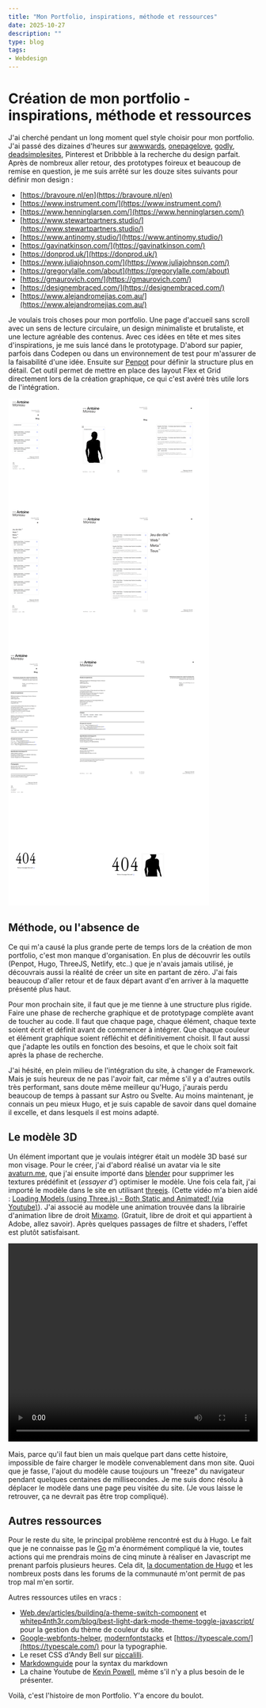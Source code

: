 ```yaml
---
title: "Mon Portfolio, inspirations, méthode et ressources"
date: 2025-10-27
description: ""
type: blog
tags:
- Webdesign
---
```


# Création de mon portfolio - inspirations, méthode et ressources 
J'ai cherché pendant un long moment quel style choisir pour mon portfolio. J'ai passé des dizaines d'heures sur [awwwards](https://www.awwwards.com/websites/nominees/), [onepagelove](https://onepagelove.com/), [godly](https://godly.website/), [deadsimplesites](https://deadsimplesites.com/), Pinterest et Dribbble à la recherche du design parfait. Après de nombreux aller retour, des prototypes foireux et beaucoup de remise en question, je me suis arrêté sur les douze sites suivants pour définir mon design : 
- [https://bravoure.nl/en](https://bravoure.nl/en)
- [https://www.instrument.com/](https://www.instrument.com/)
- [https://www.henninglarsen.com/](https://www.henninglarsen.com/)
- [https://www.stewartpartners.studio/](https://www.stewartpartners.studio/)
- [https://www.antinomy.studio/](https://www.antinomy.studio/)
- [https://gavinatkinson.com/](https://gavinatkinson.com/)
- [https://donprod.uk/](https://donprod.uk/)
- [https://www.juliajohnson.com/](https://www.juliajohnson.com/)
- [https://gregorylalle.com/about](https://gregorylalle.com/about)
- [https://gmaurovich.com/](https://gmaurovich.com/)
- [https://designembraced.com/](https://designembraced.com/)
- [https://www.alejandromejias.com.au/](https://www.alejandromejias.com.au/)

Je voulais trois choses pour mon portfolio. Une page d'accueil sans scroll avec un sens de lecture circulaire, un design minimaliste et brutaliste, et une lecture agréable des contenus. Avec ces idées en tête et mes sites d'inspirations, je me suis lancé dans le prototypage. D'abord sur papier, parfois dans Codepen ou dans un environnement de test pour m'assurer de la faisabilité d'une idée. Ensuite sur [Penpot](https://penpot.app/) pour définir la structure plus en détail. Cet outil permet de mettre en place des layout Flex et Grid directement lors de la création graphique, ce qui c'est avéré très utile lors de l'intégration. 

![Les différents écrans pour mon portfolio, lors du prototypage dans Penpot](Board.png "Les différents écrans pour mon portfolio, lors du prototypage dans Penpot")

## Méthode, ou l'absence de
Ce qui m'a causé la plus grande perte de temps lors de la création de mon portfolio, c'est mon manque d'organisation. En plus de découvrir les outils (Penpot, Hugo, ThreeJS, Netlify, etc..) que je n'avais jamais utilisé, je découvrais aussi la réalité de créer un site en partant de zéro. J'ai fais beaucoup d'aller retour et de faux départ avant d'en arriver à la maquette présenté plus haut. 

Pour mon prochain site, il faut que je me tienne à une structure plus rigide. Faire une phase de recherche graphique et de prototypage complète avant de toucher au code. Il faut que chaque page, chaque élément, chaque texte soient écrit et définit avant de commencer à intégrer. Que chaque couleur et élément graphique soient réfléchit et définitivement choisit. Il faut aussi que j'adapte les outils en fonction des besoins, et que le choix soit fait après la phase de recherche.

J'ai hésité, en plein milieu de l'intégration du site, à changer de Framework. Mais je suis heureux de ne pas l'avoir fait, car même s'il y a d'autres outils très performant, sans doute même meilleur qu'Hugo, j'aurais perdu beaucoup de temps à passant sur Astro ou Svelte. Au moins maintenant, je connais un peu mieux Hugo, et je suis capable de savoir dans quel domaine il excelle, et dans lesquels il est moins adapté. 

## Le modèle 3D 
Un élément important que je voulais intégrer était un modèle 3D basé sur mon visage. Pour le créer, j'ai d'abord réalisé un avatar via le site [avaturn.me](https://avaturn.me/), que j'ai ensuite importé dans [blender](https://www.blender.org/) pour supprimer les textures prédéfinit et (*essayer d'*) optimiser le modèle. Une fois cela fait, j'ai importé le modèle dans le site en utilisant [threejs](https://threejs.org/). (Cette vidéo m'a bien aidé : [Loading Models (using Three.js) - Both Static and Animated! (via Youtube)](https://www.youtube.com/watch?v=8n_v1aJmLmc)). J'ai associé au modèle une animation trouvée dans la librairie d'animation libre de droit [Mixamo](https://www.mixamo.com/#/?page=1&query=looking&type=Motion%2CMotionPack). (Gratuit, libre de droit et qui appartient à Adobe, allez savoir). Après quelques passages de filtre et shaders, l'effet est plutôt satisfaisant. 

<video controls width="100%" height="400">
  <source src="model_noaudio.mp4" type="video/mp4" />
</video>

Mais, parce qu'il faut bien un mais quelque part dans cette histoire, impossible de faire charger le modèle convenablement dans mon site. Quoi que je fasse, l'ajout du modèle cause toujours un "freeze" du navigateur pendant quelques centaines de millisecondes. Je me suis donc résolu à déplacer le modèle dans une page peu visitée du site. (Je vous laisse le retrouver, ça ne devrait pas être trop compliqué).

## Autres ressources
Pour le reste du site, le principal problème rencontré est du à Hugo. Le fait que je ne connaisse pas le [Go](https://go.dev/) m'a énormément compliqué la vie, toutes actions qui me prendrais moins de cinq minute à réaliser en Javascript me prenant parfois plusieurs heures. Cela dit, [la documentation de Hugo](https://gohugo.io/documentation/) et les nombreux posts dans les forums de la communauté m'ont permit de pas trop mal m'en sortir. 

Autres ressources utiles en vracs :
- [Web.dev/articles/building/a-theme-switch-component](https://web.dev/articles/building/a-theme-switch-component) et [whitep4nth3r.com/blog/best-light-dark-mode-theme-toggle-javascript/](https://whitep4nth3r.com/blog/best-light-dark-mode-theme-toggle-javascript/) pour la gestion du thème de couleur du site.
- [Google-webfonts-helper](https://gwfh.mranftl.com/fonts/inter?subsets=cyrillic,cyrillic-ext,greek,greek-ext,latin,latin-ext,vietnamese), [modernfontstacks](https://modernfontstacks.com/) et [https://typescale.com/](https://typescale.com/) pour la typographie.
- Le reset CSS d'Andy Bell sur [piccalilli](https://piccalil.li/blog/a-more-modern-css-reset/).
- [Markdownguide](https://www.markdownguide.org/cheat-sheet/) pour la syntax du markdown
- La chaine Youtube de [Kevin Powell](https://www.youtube.com/@KevinPowell/videos), même s'il n'y a plus besoin de le présenter.

Voilà, c'est l'histoire de mon Portfolio. Y'a encore du boulot.